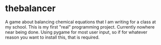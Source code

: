 # thebalancer
A game about balancing chemical equations that I am writing for a class at my school. This is my first "real" programming project. Currently nowhere near being done. Using pygame for most user input, so if for whatever reason you want to install this, that is required. 
